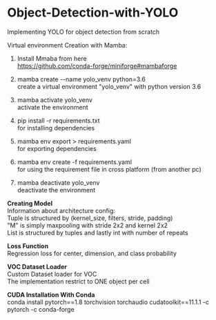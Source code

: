 # Object-Detection-with-YOLO
Implementing YOLO for object detection from scratch

Virtual environment Creation with Mamba: <br>
1. Install Mmaba from here <br>
https://github.com/conda-forge/miniforge#mambaforge

2. mamba create --name yolo_venv python=3.6 <br>
create a virtual environment "yolo_venv" with python version 3.6

3. mamba activate yolo_venv <br>
activate the environment

4. pip install -r requirements.txt <br>
for installing dependencies

5. mamba env export > requirements.yaml <br>
for exporting dependencies

4. mamba env create -f requirements.yaml <br>
for using the requirement file in cross platform (from another pc)

5. mamba deactivate yolo_venv <br>
deactivate the environment


**Creating Model** <br>
Information about architecture config: <br>
Tuple is structured by (kernel_size, filters, stride, padding) <br>
"M" is simply maxpooling with stride 2x2 and kernel 2x2 <br>
List is structured by tuples and lastly int with number of repeats <br>

**Loss Function** <br>
Regression loss for center, dimension, and class probability <br>

**VOC Dataset Loader** <br>
Custom Dataset loader for VOC <br>
The implementation restrict to ONE object per cell 


**CUDA Installation With Conda** <br>
conda install pytorch==1.8 torchvision torchaudio cudatoolkit==11.1.1 -c pytorch -c conda-forge